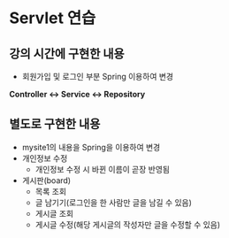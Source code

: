 # Servlet 연습

## 강의 시간에 구현한 내용
- 회원가입 및 로그인 부분 Spring 이용하여 변경

**Controller <-> Service <-> Repository**

## 별도로 구현한 내용
- mysite1의 내용을 Spring을 이용하여 변경
- 개인정보 수정
   - 개인정보 수정 시 바뀐 이름이 곧장 반영됨
- 게시판(board)
   - 목록 조회
   - 글 남기기(로그인을 한 사람만 글을 남길 수 있음)
   - 게시글 조회
   - 게시글 수정(해당 게시글의 작성자만 글을 수정할 수 있음)